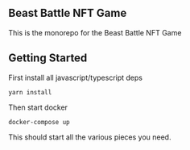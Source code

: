## Beast Battle NFT Game

This is the monorepo for the Beast Battle NFT Game

## Getting Started

First install all javascript/typescript deps

```
yarn install
```

Then start docker

```
docker-compose up
```

This should start all the various pieces you need.
